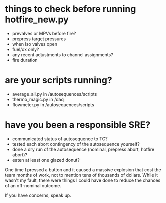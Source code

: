 # things to check before running hotfire_new.py

* prevalves or MPVs before fire?
* prepress target pressures
* when Iso valves open
* fuel/ox only?
* any recent adjustments to channel assignments?
* fire duration

# are your scripts running?

* average_all.py in /autosequences/scripts
* thermo_magic.py in /daq
* flowmeter.py in /autosequences/scripts

# have you been a responsible SRE?

* communicated status of autosequence to TC?
* tested each abort contingency of the autosequence yourself?
* done a dry run of the autosequence (nominal, prepress abort, hotfire abort)?
* eaten at least one glazed donut?

One time I pressed a button and it caused a massive explosion that cost the team months of work, not to mention tens of thousands of dollars. While it wasn't my fault, there were things I could have done to reduce the chances of an off-nominal outcome.

If you have concerns, speak up.